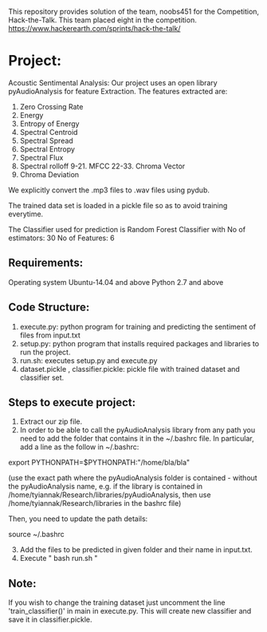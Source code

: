 This repository provides solution of the team, noobs451 for the Competition, Hack-the-Talk.
This team placed eight in the competition.
https://www.hackerearth.com/sprints/hack-the-talk/

# Project:
Acoustic Sentimental Analysis:
Our project uses an open library pyAudioAnalysis for feature Extraction.
The features extracted are:
1. Zero Crossing Rate
2. Energy
3. Entropy of Energy
4. Spectral Centroid
5. Spectral Spread
6. Spectral Entropy
7. Spectral Flux
8. Spectral rolloff
9-21. MFCC
22-33. Chroma Vector
34. Chroma Deviation

 
We explicitly convert the .mp3 files to .wav files using pydub.

The trained data set is loaded in a pickle file so as to avoid training everytime.

The Classifier used for prediction is Random Forest Classifier with
No of estimators: 30
No of Features: 6

## Requirements:

Operating system Ubuntu-14.04 and above
Python 2.7 and above

## Code Structure:
1. execute.py: python program for training and predicting the sentiment of files from input.txt
2. setup.py: python program that installs required packages and libraries to run the project.
3. run.sh: executes setup.py and execute.py
4. dataset.pickle , classifier.pickle: pickle file with trained dataset and classifier set.

## Steps to execute project:
1. Extract our zip file.
2. In order to be able to call the pyAudioAnalysis library from any path you need to add the folder that contains it in the ~/.bashrc file. In particular, add a line as the follow in ~/.bashrc:

export PYTHONPATH=$PYTHONPATH:"/home/bla/bla"

(use the exact path where the pyAudioAnalysis folder is contained - without the pyAudioAnalysis name, e.g. if the library is contained in /home/tyiannak/Research/libraries/pyAudioAnalysis, then use /home/tyiannak/Research/libraries in the bashrc file)

Then, you need to update the path details:

 source ~/.bashrc

3. Add the files to be predicted in given folder and their name in input.txt. 
4. Execute " bash run.sh " 

## Note: 

If you wish to change the training dataset just uncomment the line 'train_classifier()' in main in execute.py. This will create new classifier and save it in classifier.pickle.

